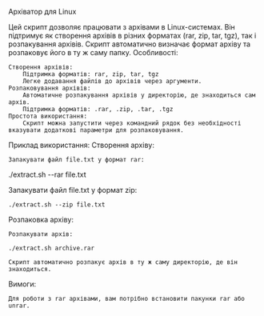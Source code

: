 Архіватор для Linux

Цей скрипт дозволяє працювати з архівами в Linux-системах. Він підтримує як створення архівів в різних форматах (rar, zip, tar, tgz), так і розпакування архівів. Скрипт автоматично визначає формат архіву та розпаковує його в ту ж саму папку.
Особливості:

    Створення архівів:
        Підтримка форматів: rar, zip, tar, tgz
        Легке додавання файлів до архівів через аргументи.
    Розпаковування архівів:
        Автоматичне розпакування архівів у директорію, де знаходиться сам архів.
        Підтримка форматів: .rar, .zip, .tar, .tgz
    Простота використання:
        Скрипт можна запустити через командний рядок без необхідності вказувати додаткові параметри для розпаковування.

Приклад використання:
Створення архіву:

    Запакувати файл file.txt у формат rar:

./extract.sh --rar file.txt

Запакувати файл file.txt у формат zip:

    ./extract.sh --zip file.txt

Розпаковка архіву:

    Розпакувати архів:

    ./extract.sh archive.rar

    Скрипт автоматично розпакує архів в ту ж саму директорію, де він знаходиться.

Вимоги:

    Для роботи з rar архівами, вам потрібно встановити пакунки rar або unrar.
